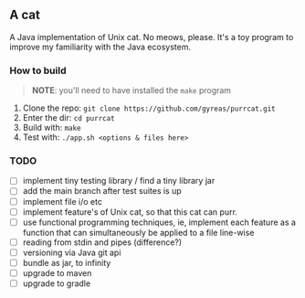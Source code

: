 ## A cat
A Java implementation of Unix cat. No meows, please.
It's a toy program to improve my familiarity with the Java ecosystem.

### How to build
> **NOTE**: you'll need to have installed the `make` program

1. Clone the repo: `git clone https://github.com/gyreas/purrcat.git`
2. Enter the dir: `cd purrcat`
3. Build with: `make`
4. Test with: `./app.sh <options & files here>`

### TODO
- [ ] implement tiny testing library / find a tiny library jar
- [ ] add the main branch after test suites is up
- [ ] implement file i/o etc
- [ ] implement feature's of Unix cat, so that this cat can purr.
- [ ] use functional programming techniques, ie, implement each feature as a 
     function that can simultaneously be applied to a file line-wise
- [ ] reading from stdin and pipes (difference?)
- [ ] versioning via Java git api
- [ ] bundle as jar, to infinity
- [ ] upgrade to maven
- [ ] upgrade to gradle
